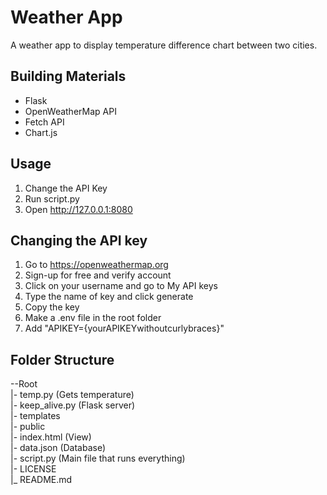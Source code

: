 # Weather App
A weather app to display temperature difference chart between two cities.

## Building Materials
- Flask
- OpenWeatherMap API
- Fetch API
- Chart.js

## Usage
1. Change the API Key
2. Run script.py
3. Open http://127.0.0.1:8080

## Changing the API key
1. Go to https://openweathermap.org
2. Sign-up for free and verify account
3. Click on your username and go to My API keys
4. Type the name of key and click generate
5. Copy the key
6. Make a .env file in the root folder
7. Add "APIKEY={yourAPIKEYwithoutcurlybraces}"

## Folder Structure
--Root<br />
 |- temp.py (Gets temperature)<br />
 |- keep_alive.py (Flask server)<br />
 |- templates<br />
   |- public<br />
     |- index.html (View)<br />
     |- data.json (Database)<br />
 |- script.py (Main file that runs everything)<br />
 |- LICENSE<br />
 |_ README.md<br />